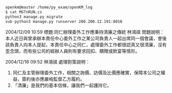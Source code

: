 

```bash
openkm@master /home/py_exam/openKM_log
$ cat MGTnRUN.cs
python3 manage.py migrate
sub python3 manage.py runserver 200.200.12.191:8010
```


<span id="ContentPlaceHolder1_DataList1_lblPostTime_0">2004/12/09 10:59</span>
<span id="ContentPlaceHolder1_DataList1_titleLabel_0">標題:同仁辦理委外工作應秉持清廉之傳統</span>
<span id="ContentPlaceHolder1_DataList1_maskname_0">林鴻祺</span>
<span id="ContentPlaceHolder1_DataList1_Label4_0">問題說明：<br>本人近日與曾承辦本責任中心委外工作之某公司負責人一起出席同一個會議，會後該負責人向本人提起，本責任中心之同仁，處理委外工作都很認真又很清廉，沒有歪念頭，而有些公司的經辦人員則有要求回扣、饋贈或飲宴等情形。 </span>

<span id="ContentPlaceHolder1_DataList1_lblPostTime_1">2004/12/16 09:52</span>
<span id="ContentPlaceHolder1_DataList1_maskname_1">林鴻祺</span>
<span id="ContentPlaceHolder1_DataList1_Label4_1">處理對策說明：<br><ol>
<li>同仁及主管辦理委外工作，相關之詢價、訪價及比價應確實，保障本公司之權益，簽約後亦應嚴格監督乙方履約。</li>
<li>「清廉」是我們的基本信條，讓我們一起護持它。</li></ol></span>